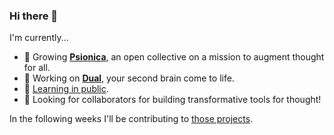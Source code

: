 ### Hi there 👋

I'm currently...

- 🌱 Growing [**Psionica**](https://psionica.org/), an open collective on a mission to augment thought for all.
- 🔭 Working on [**Dual**](https://github.com/Psionica/Dual), your second brain come to life.
- 📓 [Learning in public](https://paulbricman.com/secondbrain/).
- 👯 Looking for collaborators for building transformative tools for thought!

In the following weeks I'll be contributing to [those projects](https://github.com/sponsors/paulbricman?preview=true).
